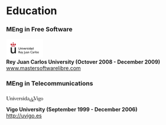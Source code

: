 # Education

### MEng in Free Software  
<img src="https://github.com/manfontan/CV/blob/master/img/rjc-logo.png" alt="lcx-logo" width="100px;"/></br>
**Rey Juan Carlos University (Octover 2008 - December 2009)**  
www.mastersoftwarelibre.com

### MEng in Telecommunications  
![uvigo-logo](https://github.com/manfontan/CV/blob/master/img/uvigo-logo.png)  
**Vigo University (September 1999 - December 2006)**  
http://uvigo.es
